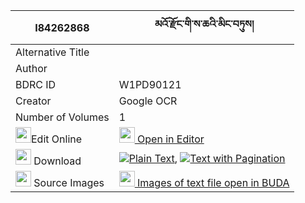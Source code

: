 |I84262868|མའོ་རྫོང་གི་ས་ཆའི་མིང་བཏུས། 
| --- | --- 
|Alternative Title |
|Author | 
|BDRC ID | W1PD90121
|Creator | Google OCR
|Number of Volumes| 1
|<img width="25" src="https://img.icons8.com/color/25/000000/edit-property.png">Edit Online| [<img width="25" src="https://avatars.githubusercontent.com/u/45091458?s=200&v=4"> Open in Editor](http://editor.openpecha.org/I84262868)
|<img width="25" src="https://img.icons8.com/fluent/48/000000/download-2.png"/>  Download | [![](https://img.icons8.com/color/20/000000/txt.png)Plain Text](https://github.com/Openpecha/I84262868/releases/download/v1/ma_o_dzong_gi_sacha__plain_I84262868.zip), [![](https://img.icons8.com/color/20/000000/txt.png)Text with Pagination](https://github.com/Openpecha/I84262868/releases/download/v1/ma_o_dzong_gi_sacha__pages_I84262868.zip)
|<img width="25" src="https://img.icons8.com/plasticine/100/000000/pictures-folder.png"/>  Source Images | [<img width="25" src="https://library.bdrc.io/icons/BUDA-small.svg"> Images of text file open in BUDA](https://library.bdrc.io/show/bdr:W1PD90121)